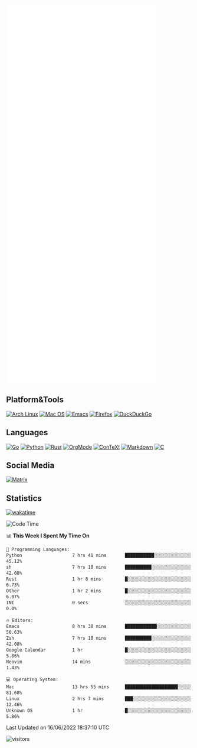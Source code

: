 ![Metrics](https://github.com/SteamedFish/SteamedFish/blob/master/github-metrics.svg)

## Platform&Tools

[![Arch Linux](https://img.shields.io/badge/ArchLinux-1793D1?logo=arch-linux&logoColor=fff&style=flat-square)](https://archlinux.org/)
[![Mac OS](https://img.shields.io/badge/MacOS-000000?style=flat-square&logo=macos&logoColor=F0F0F0)](https://www.apple.com/macos/)
[![Emacs](https://img.shields.io/badge/Emacs-%237F5AB6.svg?&style=flat-square&logo=gnu-emacs&logoColor=white)](https://www.gnu.org/software/emacs/)
[![Firefox](https://img.shields.io/badge/Firefox-FF7139?style=flat-square&logo=Firefox-Browser&logoColor=white)](https://firefox.com/)
[![DuckDuckGo](https://img.shields.io/badge/DuckDuckGo-DE5833?style=flat-square&logo=DuckDuckGo&logoColor=white)](https://duckduckgo.com/)

## Languages

[![Go](https://img.shields.io/badge/Golang-%2300ADD8.svg?style=flat-square&logo=go&logoColor=white)](https://golang.org/)
[![Python](https://img.shields.io/badge/Python-3670A0?style=flat-square&logo=python&logoColor=ffdd54)](https://www.python.org/)
[![Rust](https://img.shields.io/badge/Rust-%23000000.svg?style=flat-square&logo=rust&logoColor=white)](https://www.rust-lang.org/)
[![OrgMode](https://img.shields.io/badge/OrgMode-%23000000.svg?style=flat-square&logo=org&logoColor=white)](https://orgmode.org/)
[![ConTeXt](https://img.shields.io/badge/ConTeXt-%23008080.svg?style=flat-square&logo=latex&logoColor=white)](https://contextgarden.net/)
[![Markdown](https://img.shields.io/badge/MarkDown-%23000000.svg?style=flat-square&logo=markdown&logoColor=white)](https://daringfireball.net/projects/markdown/)
[![C](https://img.shields.io/badge/C-%2300599C.svg?style=flat-square&logo=c&logoColor=white)](https://www.iso.org/standard/74528.html)

## Social Media

[![Matrix](https://img.shields.io/badge/SteamedFish-2CA5E0?style=social&logo=matrix&logoColor=black)](https://matrix.to/#/@i:steamedfish.org)

## Statistics
[![wakatime](https://wakatime.com/badge/user/168280d6-fcf2-4b4f-ad3a-dc4612f35b38.svg)](https://wakatime.com/@168280d6-fcf2-4b4f-ad3a-dc4612f35b38)

<!--START_SECTION:waka-->
![Code Time](http://img.shields.io/badge/Code%20Time-1%2C866%20hrs%2022%20mins-blue)

📊 **This Week I Spent My Time On** 

```text
💬 Programming Languages: 
Python                   7 hrs 41 mins       ███████████░░░░░░░░░░░░░░   45.12% 
sh                       7 hrs 10 mins       ██████████░░░░░░░░░░░░░░░   42.08% 
Rust                     1 hr 8 mins         █░░░░░░░░░░░░░░░░░░░░░░░░   6.73% 
Other                    1 hr 2 mins         █░░░░░░░░░░░░░░░░░░░░░░░░   6.07% 
INI                      0 secs              ░░░░░░░░░░░░░░░░░░░░░░░░░   0.0%

🔥 Editors: 
Emacs                    8 hrs 38 mins       ████████████░░░░░░░░░░░░░   50.63% 
Zsh                      7 hrs 10 mins       ██████████░░░░░░░░░░░░░░░   42.08% 
Google Calendar          1 hr                █░░░░░░░░░░░░░░░░░░░░░░░░   5.86% 
Neovim                   14 mins             ░░░░░░░░░░░░░░░░░░░░░░░░░   1.43%

💻 Operating System: 
Mac                      13 hrs 55 mins      ████████████████████░░░░░   81.68% 
Linux                    2 hrs 7 mins        ███░░░░░░░░░░░░░░░░░░░░░░   12.46% 
Unknown OS               1 hr                █░░░░░░░░░░░░░░░░░░░░░░░░   5.86%

```


 Last Updated on 16/06/2022 18:37:10 UTC
<!--END_SECTION:waka-->

![visitors](https://visitor-badge.laobi.icu/badge?page_id=SteamedFish.SteamedFish)
